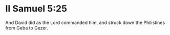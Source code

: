 # II Samuel 5:25

And David did as the Lord commanded him, and struck down the Philistines from Geba to Gezer.

